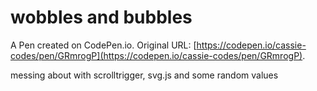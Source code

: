 # wobbles and bubbles

A Pen created on CodePen.io. Original URL: [https://codepen.io/cassie-codes/pen/GRmrogP](https://codepen.io/cassie-codes/pen/GRmrogP).

messing about with scrolltrigger, svg.js and some random values